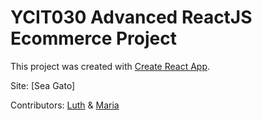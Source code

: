 # YCIT030 Advanced ReactJS Ecommerce Project

This project was created with [Create React App](https://github.com/facebook/create-react-app).

Site:
[Sea Gato]

Contributors:
[Luth](https://github.com/panzerwaschbar) & [Maria](https://github.com/marainev)
